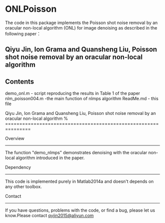 # ONLPoisson
The code in this package implements the Poisson shot noise removal by an oracular  non-local  algorithm (ONL) for image denoising as described in the following paper：

Qiyu Jin, Ion Grama and Quansheng Liu, Poisson shot noise removal by an oracular  non-local  algorithm
-------------------------------------------------------------------
 Contents
-------------------------------------------------------------------
    
demo_onl.m                                          - script reproducing the results in Table 1 of the paper
nlm_poisson004.m                                 -the main function of nlmps algorithm
ReadMe.md                                            - this file


Qiyu Jin, Ion Grama and Quansheng Liu, Poisson shot noise removal by an oracular  non-local  algorithm
% ===============================================================


Overview

------------

The function "demo_nlmps" demonstrates denoising with the oracular  non-local  algorithm
introduced in the paper.


Dependency

------------

This code is implemented purely in Matlab2014a and doesn't depends on any other toolbox.



Contact

----------
If you have questions, problems with the code, or find a bug, please let us know.Please contact qyjin2015@aliyun.com
